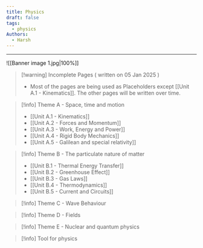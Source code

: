 ```yaml
---
title: Physics
draft: false
tags:
  - physics
Authors:
  - Harsh
---
```

---

![[Banner image 1.jpg|100%]]

>[!warning] Incomplete Pages ( written on 05 Jan 2025 )
>- Most of the pages are being used as Placeholders except [[Unit A.1 - Kinematics]]. The other pages will be written over time. 


>[!info] Theme A - Space, time and motion
> - [[Unit A.1 - Kinematics]]
> - [[Unit A.2 - Forces and Momentum]]
> - [[Unit A.3 - Work, Energy and Power]]
> - [[Unit A.4 - Rigid Body Mechanics]]
> - [[Unit A.5 - Galilean and special relativity]]

>[!info] Theme B - The particulate nature of matter
>- [[Unit B.1 - Thermal Energy Transfer]] 
>- [[Unit B.2 - Greenhouse Effect]]
>- [[Unit B.3 - Gas Laws]]
>- [[Unit B.4 - Thermodynamics]]
>- [[Unit B.5 - Current and Circuits]]

>[!info] Theme C - Wave Behaviour

>[!info] Theme D - Fields

>[!info] Theme E - Nuclear and quantum physics

>[!info] Tool for physics
>

